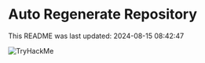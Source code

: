 # Auto Regenerate Repository

This README was last updated: 2024-08-15 08:42:47

 ![TryHackMe](https://tryhackme.com/badge/533634)